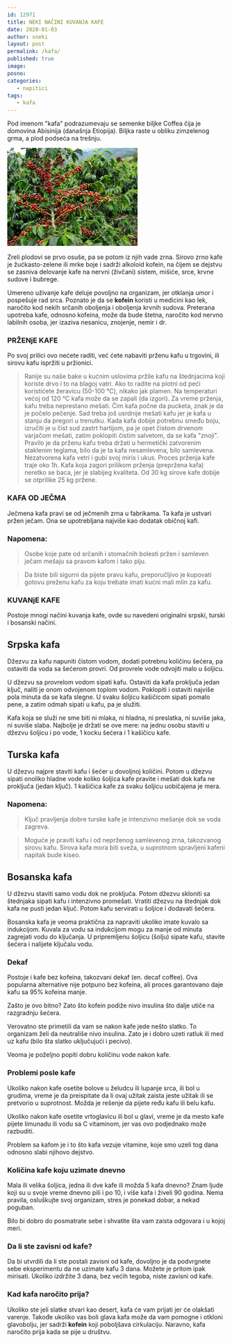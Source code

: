 ```yaml
---
id: 12971
title: NEKI NAČINI KUVANJA KAFE
date: 2020-01-03
author: sneki
layout: post
permalink: /kafa/
published: true
image: 
posno: 
categories:
   - napitici
tags:
   - kafa
---
```

Pod imenom "kafa" podrazumevaju se semenke biljke Coffea čija je domovina Abisinija (današnja Etiopija). Biljka raste u obliku zimzelenog grma, a plod podseća na trešnju. 

<img class="alignnone size-medium wp-image-9490" src="/wp-content/uploads/2020/01/kafa1.jpg" alt="drvo kafe" width="300" height="225">

Zreli plodovi se prvo osuše, pa se potom iz njih vade zrna. Sirovo zrno kafe je žućkasto-zelene ili mrke boje i sadrži alkoloid kofein, na čijem se dejstvu se zasniva delovanje kafe na nervni (živčani) sistem, mišiće, srce, krvne sudove i bubrege. 

Umereno uživanje kafe deluje povoljno na organizam, jer otklanja umor i pospešuje rad srca. Poznato je da se **kofein** koristi u medicini kao lek, naročito kod nekih srčanih oboljenja i oboljenja krvnih sudova. Preterana upotreba kafe, odnosno kofeina, može da bude štetna, naročito kod nervno labilnih osoba, jer izaziva nesanicu, znojenje, nemir i dr.

### PRŽENjE KAFE
Po svoj prilici ovo nećete raditi, već ćete nabaviti prženu kafu u trgovini, ili sirovu kafu ispržiti u pržionici. 

> Ranije su naše bake u kućnim uslovima pržile kafu na štednjacima koji koriste drvo i to na blagoj vatri. Ako to radite na plotni od peći koristićete žeravicu (50-100 ℃), nikako jak plamen. Na temperaturi većoj od 120 ℃ kafa može da se zapali (da izgori).
Za vreme prženja, kafu treba neprestano mešati. Čim kafa počne da pucketa, znak je da je počelo pečenje. Sad treba još usrdnije mešati kafu jer je kafa u stanju da pregori u trenutku. Kada kafa dobije potrebnu smeđu boju, izručiti je u čist sud zastrt hartijom, pa je opet čistom drvenom varjačom mešati, zatim poklopiti čistim salvetom, da se kafa "znoji". Pravilo je da prženu kafu treba držati u hermetički zatvorenim staklenim teglama, bilo da je ta kafa nesamlevena, bilo samlevena. Nezatvorena kafa vetri i gubi svoj miris i ukus. Proces prženja kafe traje oko 1h. 
> Kafa koja zagori prilikom prženja (prepržena kafa) neretko se baca, jer je slabijeg kvaliteta.
> Od 30 kg sirove kafe dobije se otprilike 25 kg pržene.

### KAFA OD JEČMA
Ječmena kafa pravi se od ječmenih zrna u fabrikama. Ta kafa je ustvari pržen ječam. Ona se upotrebljana najviše kao dodatak običnoj kafi. 

### Napomena:

> Osobe koje pate od srčanih i stomačnih bolesti pržen i samleven ječam mešaju sa pravom kafom i tako piju.

> Da biste bili sigurni da pijete pravu kafu, preporučljivo je kupovati gotovu preženu kafu za koju trebate imati kućni mali mlin za kafu.

<script async src="https://pagead2.googlesyndication.com/pagead/js/adsbygoogle.js"></script>
<ins class="adsbygoogle"
     style="display:block; text-align:center;"
     data-ad-layout="in-article"
     data-ad-format="fluid"
     data-ad-client="ca-pub-1993925204978426"
     data-ad-slot="1672544635"></ins>
<script>
     (adsbygoogle = window.adsbygoogle || []).push({});
</script>

### KUVANjE KAFE

Postoje mnogi načini kuvanja kafe, ovde su navedeni originalni srpski, turski i bosanski načini.

## Srpska kafa 

Džezvu za kafu napuniti čistom vodom, dodati potrebnu količinu šećera, pa ostaviti da voda sa šećerom provri. Od provrele vode odvojiti malo u šoljicu. 

U džezvu sa provrelom vodom sipati kafu. Ostaviti da kafa proključa jedan ključ, naliti je onom odvojenom toplom vodom. Poklopiti i ostaviti najviše pola minuta da se kafa slegne. U svaku šoljicu kašičicom sipati pomalo pene, a zatim odmah sipati u kafu, pa je služiti. 

Kafa koja se služi ne sme biti ni mlaka, ni hladna, ni preslatka, ni suviše jaka, ni suviše slaba. 
Najbolje je držati se ove mere: na jednu osobu staviti u džezvu šoljicu i po vode, 1 kocku šećera i 1 kašičicu kafe.


## Turska kafa 

U džezvu najpre staviti kafu i šećer u dovoljnoj količini. Potom u džezvu sipati onoliko hladne vode koliko šoljica kafe pravite i mešati dok kafa ne proključa (jedan ključ). 1 kašičica kafe za svaku šoljicu uobičajena je mera. 

### Napomena: 
> Ključ pravljenja dobre turske kafe je intenzivno mešanje dok se voda zagreva.

> Moguće je praviti kafu i od neprženog samlevenog zrna, takozvanog sirovu kafu. Sirova kafa mora biti sveža, u suprotnom spravljeni kafeni napitak bude kiseo.

## Bosanska kafa

U džezvu staviti samo vodu dok ne proključa. Potom džezvu skloniti sa štednjaka sipati kafu i intenzivno promešati. Vratiti džezvu na štednjak dok kafa ne pusti jedan ključ. Potom kafu servirati u šoljice i dodavati šećera.

Bosanska kafa je veoma praktična za napraviti ukoliko imate kuvalo sa indukcijom. Kuvala za vodu sa indukcijom mogu za manje od minuta zagrejati vodu do ključanja. U pripremljenu šoljicu (šolju) sipate kafu, stavite šećera i nalijete ključalu vodu.

<script async src="https://pagead2.googlesyndication.com/pagead/js/adsbygoogle.js"></script>
<ins class="adsbygoogle"
     style="display:block; text-align:center;"
     data-ad-layout="in-article"
     data-ad-format="fluid"
     data-ad-client="ca-pub-1993925204978426"
     data-ad-slot="1672544635"></ins>
<script>
     (adsbygoogle = window.adsbygoogle || []).push({});
</script>

### Dekaf

Postoje i kafe bez kofeina, takozvani dekaf (en. decaf coffee). Ova popularna alternative nije potpuno bez kofeina, ali proces garantovano daje kafu sa 95% kofeina manje.

Zašto je ovo bitno? Zato što kofein podiže nivo insulina što dalje utiče na razgradnju šećera.

Verovatno ste primetili da vam se nakon kafe jede nešto slatko. To organizam želi da neutrališe nivo insulina. Zato je i dobro uzeti ratluk ili med uz kafu (bilo šta slatko uključujući i pecivo).

Veoma je poželjno popiti dobru količinu vode nakon kafe.

### Problemi posle kafe

Ukoliko nakon kafe osetite bolove u želudcu ili lupanje srca, ili bol u grudima, vreme je da preispitate da li ovaj užitak zaista jeste užitak ili se pretvorio u suprotnost. Možda je rešenje da pijete ređu kafu ili belu kafu.

Ukoliko nakon kafe osetite vrtoglavicu ili bol u glavi, vreme je da mesto kafe pijete limunadu ili vodu sa C vitaminom, jer vas ovo podjednako može razbuditi.

Problem sa kafom je i to što kafa vezuje vitamine, koje smo uzeli tog dana odnosno slabi njihovo dejstvo.

### Količina kafe koju uzimate dnevno

Mala ili velika šoljica, jedna ili dve kafe ili možda 5 kafa dnevno? Znam ljude koji su u svoje vreme dnevno pili i po 10, i više kafa i živeli 90 godina. Nema pravila, osluškujte svoj organizam, stres je ponekad dobar, a nekad poguban.

Bilo bi dobro do posmatrate sebe i shvatite šta vam zaista odgovara i u kojoj meri.


### Da li ste zavisni od kafe?

Da bi utvrdili da li ste postali zavisni od kafe, dovoljno je da podvrgnete sebe eksperimentu da ne uzimate kafu 3 dana. Možete je pritom ipak mirisati. Ukoliko izdržite 3 dana, bez većih tegoba, niste zavisni od kafe.

### Kad kafa naročito prija?

Ukoliko ste jeli slatke stvari kao desert, kafa će vam prijati jer će olakšati varenje. Takođe ukoliko vas boli glava kafa može da vam pomogne i otkloni glavobolju, jer sadrži **kofein** koji poboljšava cirkulaciju. Naravno, kafa naročito prija kada se pije u društvu.